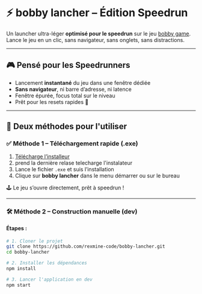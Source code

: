 # ⚡ bobby lancher – Édition Speedrun

Un launcher ultra-léger **optimisé pour le speedrun** sur le jeu [bobby game](https://challenge.anawan.io). Lance le jeu en un clic, sans navigateur, sans onglets, sans distractions.

---

## 🎮 Pensé pour les Speedrunners

- Lancement **instantané** du jeu dans une fenêtre dédiée
- **Sans navigateur**, ni barre d’adresse, ni latence
- Fenêtre épurée, focus total sur le niveau
- Prêt pour les resets rapides 🔁

---

## 🚀 Deux méthodes pour l'utiliser

### ✅ Méthode 1 – Téléchargement rapide (.exe)



1. [Télécharge l’installeur](https://github.com/rexmine-code/bobby-lancher/releases)
2. prend la dernière relase telecharge l'instalateur
3. Lance le fichier `.exe` et suis l’installation
4. Clique sur **bobby lancher** dans le menu démarrer ou sur le bureau

🕹️ Le jeu s’ouvre directement, prêt à speedrun !

---

### 🛠️ Méthode 2 – Construction manuelle (dev)


#### Étapes :

```bash
# 1. Cloner le projet
git clone https://github.com/rexmine-code/bobby-lancher.git
cd bobby-lancher

# 2. Installer les dépendances
npm install

# 3. Lancer l'application en dev
npm start

